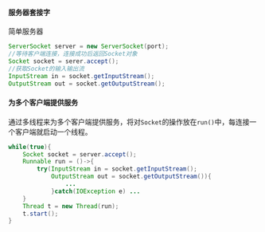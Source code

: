 #### 服务器套接字
简单服务器
```java
ServerSocket server = new ServerSocket(port);
//等待客户端连接，连接成功后返回Socket对象
Socket socket = serer.accept();
//获取Socket的输入输出流
InputStream in = socket.getInputStream();
OutputStream out = socket.getOutputStream();
```
#### 为多个客户端提供服务
通过多线程来为多个客户端提供服务，将对`Socket`的操作放在`run()`中，每连接一个客户端就启动一个线程。
```java
while(true){
	Socket socket = server.accept();
	Runnable run = ()->{
		try(InputStream in = socket.getInputStream();
			OutputStream out = socket.getOutputStream()){
				...
			}catch(IOException e) ...
	}
	Thread t = new Thread(run);
	t.start();
}
```

